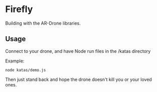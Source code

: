 Firefly
=======

Building with the AR-Drone libraries.

Usage
-----

Connect to your drone, and have Node run files in the /katas directory

Example:

    node katas/demo.js

Then just stand back and hope the drone doesn't kill you or your loved ones.